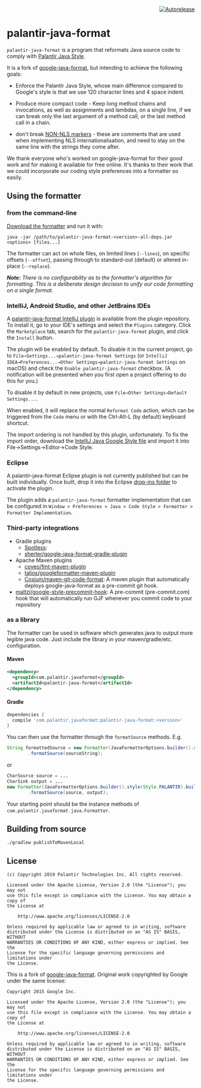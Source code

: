 <p align="right">
<a href="https://autorelease.general.dmz.palantir.tech/palantir/palantir-java-format"><img src="https://img.shields.io/badge/Perform%20an-Autorelease-success.svg" alt="Autorelease"></a>
</p>

# palantir-java-format

`palantir-java-format` is a program that reformats Java source code to comply with
[Palantir Java Style][].

It is a fork of [google-java-format], but intending to achieve the following goals:

* Enforce the Palantir Java Style, whose main difference compared to Google's style is that we use 120 character lines and 4 space indent.

* Produce more compact code - Keep long method chains and invocations, as well as assignments and lambdas, on a single line, if we can break only the last argument of a method call, or the last method call in a chain.

* don't break [NON-NLS markers][] - these are comments that are used when implementing NLS internationalisation, and need to stay on the same line with the strings they come after.

We thank everyone who's worked on google-java-format for their good work and for making it available for free online. It's thanks to their work that we could incorporate our coding style preferences into a formatter so easily.

[google-java-format]: https://github.com/google/google-java-format 
[Palantir Java Style]: https://github.com/palantir/gradle-baseline/blob/develop/docs/java-style-guide/readme.md
[NON-NLS markers]: https://stackoverflow.com/a/40266605

## Using the formatter

### from the command-line

[Download the formatter](https://github.com/palantir/palantir-java-format/releases)
and run it with:

```
java -jar /path/to/palantir-java-format-<version>-all-deps.jar <options> [files...]
```

The formatter can act on whole files, on limited lines (`--lines`), on specific
offsets (`--offset`), passing through to standard-out (default) or altered
in-place (`--replace`).

***Note:*** *There is no configurability as to the formatter's algorithm for
formatting. This is a deliberate design decision to unify our code formatting on
a single format.*

### IntelliJ, Android Studio, and other JetBrains IDEs

A
[palantir-java-format IntelliJ plugin](https://plugins.jetbrains.com/plugin/13180)
is available from the plugin repository. To install it, go to your IDE's
settings and select the `Plugins` category. Click the `Marketplace` tab, search
for the `palantir-java-format` plugin, and click the `Install` button.

The plugin will be enabled by default. To disable it in the current project, go
to `File→Settings...→palantir-java-format Settings` (or `IntelliJ
IDEA→Preferences...→Other Settings→palantir-java-format Settings` on macOS) and
check the `Enable palantir-java-format` checkbox. (A notification will be
presented when you first open a project offering to do this for you.)

To disable it by default in new projects, use `File→Other Settings→Default
Settings...`.

When enabled, it will replace the normal `Reformat Code` action, which can be
triggered from the `Code` menu or with the Ctrl-Alt-L (by default) keyboard
shortcut.

The import ordering is not handled by this plugin, unfortunately. To fix the
import order, download the
[IntelliJ Java Google Style file](https://raw.githubusercontent.com/google/styleguide/gh-pages/intellij-java-google-style.xml)
and import it into File→Settings→Editor→Code Style.

### Eclipse

A palantir-java-format Eclipse plugin is not currently published but can be built individually. 
Once built, drop it into the Eclipse
[drop-ins folder](http://help.eclipse.org/neon/index.jsp?topic=%2Forg.eclipse.platform.doc.isv%2Freference%2Fmisc%2Fp2_dropins_format.html)
to activate the plugin.

The plugin adds a `palantir-java-format` formatter implementation that can be
configured in `Window > Preferences > Java > Code Style > Formatter > Formatter
Implementation`.

### Third-party integrations

*   Gradle plugins
    *   [Spotless](https://github.com/diffplug/spotless/tree/master/plugin-gradle#applying-to-java-source-google-java-format):
    *   [sherter/google-java-format-gradle-plugin](https://github.com/sherter/google-java-format-gradle-plugin)
*   Apache Maven plugins
    *   [coveo/fmt-maven-plugin](https://github.com/coveo/fmt-maven-plugin)
    *   [talios/googleformatter-maven-plugin](https://github.com/talios/googleformatter-maven-plugin)
    *   [Cosium/maven-git-code-format](https://github.com/Cosium/maven-git-code-format):
        A maven plugin that automatically deploys google-java-format as a
        pre-commit git hook.
*   [maltzj/google-style-precommit-hook](https://github.com/maltzj/google-style-precommit-hook):
    A pre-commit (pre-commit.com) hook that will automatically run GJF whenever
    you commit code to your repository

### as a library

The formatter can be used in software which generates java to output more
legible java code. Just include the library in your maven/gradle/etc.
configuration.

#### Maven

```xml
<dependency>
  <groupId>com.palantir.javaformat</groupId>
  <artifactId>palantir-java-format</artifactId>
</dependency>
```

#### Gradle

```groovy
dependencies {
  compile 'com.palantir.javaformat:palantir-java-format:<version>'
}
```

You can then use the formatter through the `formatSource` methods. E.g.

```java
String formattedSource = new Formatter(JavaFormatterOptions.builder().style(Style.PALANTIR).build())
        .formatSource(sourceString);
```

or

```java
CharSource source = ...
CharSink output = ...
new Formatter(JavaFormatterOptions.builder().style(Style.PALANTIR).build())
        .formatSource(source, output);
```

Your starting point should be the instance methods of
`com.palantir.javaformat.java.Formatter`.

## Building from source

```
./gradlew publishToMavenLocal
```

## License

```text
(c) Copyright 2019 Palantir Technologies Inc. All rights reserved.

Licensed under the Apache License, Version 2.0 (the "License"); you may not
use this file except in compliance with the License. You may obtain a copy of
the License at

    http://www.apache.org/licenses/LICENSE-2.0

Unless required by applicable law or agreed to in writing, software
distributed under the License is distributed on an "AS IS" BASIS, WITHOUT
WARRANTIES OR CONDITIONS OF ANY KIND, either express or implied. See the
License for the specific language governing permissions and limitations under
the License.
```

This is a fork of [google-java-format](https://github.com/google/google-java-format).
Original work copyrighted by Google under the same license:

```text
Copyright 2015 Google Inc.

Licensed under the Apache License, Version 2.0 (the "License"); you may not
use this file except in compliance with the License. You may obtain a copy of
the License at

    http://www.apache.org/licenses/LICENSE-2.0

Unless required by applicable law or agreed to in writing, software
distributed under the License is distributed on an "AS IS" BASIS, WITHOUT
WARRANTIES OR CONDITIONS OF ANY KIND, either express or implied. See the
License for the specific language governing permissions and limitations under
the License.
```